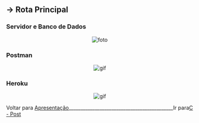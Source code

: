 ##  -> **Rota Principal**
### Servidor e Banco de Dados
<p align="center">
  <img alt="foto" title="foto" src="./img/foto0.png"/>
</p>

### Postman
<p align="center">
  <img alt="gif" title="gif" src="./gif/.gif"/>
</p>

### Heroku
<p align="center">
  <img alt="gif" title="gif" src="./gif/.gif"/>
</p>

Voltar para [Apresentação](https://github.com/AlineAlmeida85/Projeto-Final/blob/main/Apresentacao.md)____________________________________________Ir para[C - Post](https://github.com/AlineAlmeida85/Projeto-Final/blob/main/Demonstracao2.md)